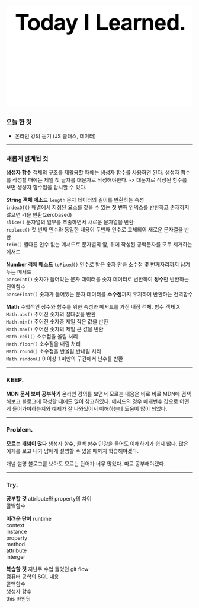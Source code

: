![](TIL.jpg)
### 오늘 한 것
- 온라인 강의 듣기 (JS 클래스, 데이터)
---
### 새롭게 알게된 것

**생성자 함수**
객체의 구조를 재활용할 때에는 생성자 함수를 사용하면 된다. 생성자 함수를 작성할 때에는 제일 첫 글자를 대문자로 작성해야한다. -> 대문자로 작성된 함수를 보면 생성자 함수임을 암시할 수 있다.

**String 객체 메소드**
`length` 문자 데이터의 길이를 반환하는 속성<br>
`indexOf()` 배열에서 지정된 요소를 찾을 수 있는 첫 번째 인덱스를 반환하고 존재하지 않으면 -1을 반환(zerobased)<br>
`slice()` 문자열의 일부를 추출하면서 새로운 문자열을 반환<br>
`replace()` 첫 번째 인수와 동일한 내용이 두번째 인수로 교체되어 새로운 문자열을 반환<br>
`trim()` 별다른 인수 없는 메서드로 문자열의 앞, 뒤에 작성된 공백문자를 모두 제거하는 메서드<br>

**Number 객체 메소드**
`toFixed()` 인수로 받은 숫자 만큼 소수점 몇 번째자리까지 남겨두는 메서드<br>
`parseInt()` 숫자가 들어있는 문자 데이터를 숫자 데이터로 변환하여 **정수**만 반환하는 전역함수<br>
`parseFloat()` 숫자가 들어있는 문자 데이터를 **소수점**까지 유지하여 반환하는 전역함수<br>

**Math** 수학적인 상수와 함수를 위한 속성과 메서드를 가진 내장 객체. 함수 객체 X
`Math.abs()`  주어진 숫자의 절대값을 반환<br>
`Math.min()`  주어진 숫자중 제일 작은 값을 반환<br>
`Math.max()`  주어진 숫자의 제일 큰 값을 반환<br>
`Math.ceil()` 소수점을 올림 처리<br>
`Math.floor()` 소수점을 내림 처리<br>
`Math.round()` 소수점을 반올림,반내림 처리<br>
`Math.random()` 0 이상 1 미만의 구간에서 난수를 반환<br>

---
### KEEP.
**MDN 문서 보며 공부하기**
온라인 강의를 보면서 모르는 내용은 바로 바로 MDN에 검색해보고 블로그에 작성할 때에도 많이 참고하였다. 메서드의 경우 매개변수 값으로 어떤게 들어가야하는지와 예제가 잘 나와있어서 이해하는데 도움이 많이 되었다.

---
### Problem.
**모르는 개념이 많다**
생성자 함수, 콜백 함수 인강을 들어도 이해하기가 쉽지 않다. 많은 예제를 보고 내가 남에게 설명할 수 있을 때까지 학습해야겠다.

개념 설명 블로그를 보아도 모르는 단어가 너무 많았다. 따로 공부해야겠다.



---
### Try.
**공부할 것**
attribute와 property의 차이<br>
콜백함수

**어려운 단어**
runtime<br>
context<br>
instance<br>
property<br>
method<br>
attribute<br>
interger<br>

**복습할 것**
지난주 수업 들었던 git flow<br>
컴퓨터 공학의 SQL 내용<br>
콜백함수<br>
생성자 함수<br>
this 바인딩<br>
